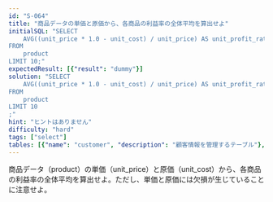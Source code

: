 ```yaml
---
id: "S-064"
title: "商品データの単価と原価から、各商品の利益率の全体平均を算出せよ"
initialSQL: "SELECT
    AVG((unit_price * 1.0 - unit_cost) / unit_price) AS unit_profit_rate
FROM
    product
LIMIT 10;"
expectedResult: [{"result": "dummy"}]
solution: "SELECT
    AVG((unit_price * 1.0 - unit_cost) / unit_price) AS unit_profit_rate
FROM
    product
LIMIT 10
;"
hint: "ヒントはありません"
difficulty: "hard"
tags: ["select"]
tables: [{"name": "customer", "description": "顧客情報を管理するテーブル"}, {"name": "receipt", "description": "レシート明細データを管理するテーブル"}, {"name": "store", "description": "店舗情報を管理するテーブル"}, {"name": "product", "description": "商品情報を管理するテーブル"}, {"name": "category", "description": "カテゴリ情報を管理するテーブル"}]
---
```


商品データ（product）の単価（unit_price）と原価（unit_cost）から、各商品の利益率の全体平均を算出せよ。ただし、単価と原価には欠損が生じていることに注意せよ。